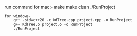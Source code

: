 run command
    for mac:-
        make
        make clean
        ./RunProject
    
    for windows-
        g++ -std=c++20 -c KdTree.cpp project.cpp -o RunProject
        g++ KdTree.o project.o -o RunProject
        ./RunProject